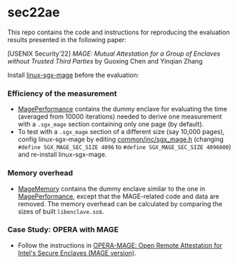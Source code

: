 # sec22ae

This repo contains the code and instructions for reproducing the evaluation results presented in the following paper:

[USENIX Security’22] *MAGE: Mutual Attestation for a Group of Enclaves without Trusted Third Parties* by Guoxing Chen and Yinqian Zhang

Install [linux-sgx-mage](https://github.com/donnod/linux-sgx-mage) before the evaluation:

### Efficiency of the measurement
- [MagePerformance](MagePerformance) contains the dummy enclave for evaluating the time (averaged from 10000 iterations) needed to derive one measurement with a ``.sgx_mage`` section containing only one page (by default).
- To test with a ``.sgx_mage`` section of a different size (say 10,000 pages), config linux-sgx-mage by editing [common/inc/sgx_mage.h](https://github.com/donnod/linux-sgx-mage/common/inc/sgx_mage.h) (changing ``#define SGX_MAGE_SEC_SIZE 4096`` to ``#define SGX_MAGE_SEC_SIZE 4096000``) and re-install linux-sgx-mage.

### Memory overhead
- [MageMemory](MageMemory) contains the dummy enclave similar to the one in [MagePerformance](MagePerformance), except that the MAGE-related code and data are removed. The memory overhead can be calculated by comparing the sizes of built ``libenclave.so``s.

### Case Study: OPERA with MAGE
- Follow the instructions in [OPERA-MAGE: Open Remote Attestation for Intel's Secure Enclaves (MAGE version)](https://github.com/donnod/opera-mage).